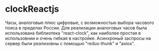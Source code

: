 # clockReactjs
Часы, аналоговые плюс цифровые, с возможностью выбора часового пояса в пределах России.
Для реализации аналоговых часов была использована библиотека "react-clock", как наиболее простая в использовнии и очень гибкая в настройке.
Асинхроный заспросы на сервер были реализовны с помощью "redux-thunk" и "axios".
